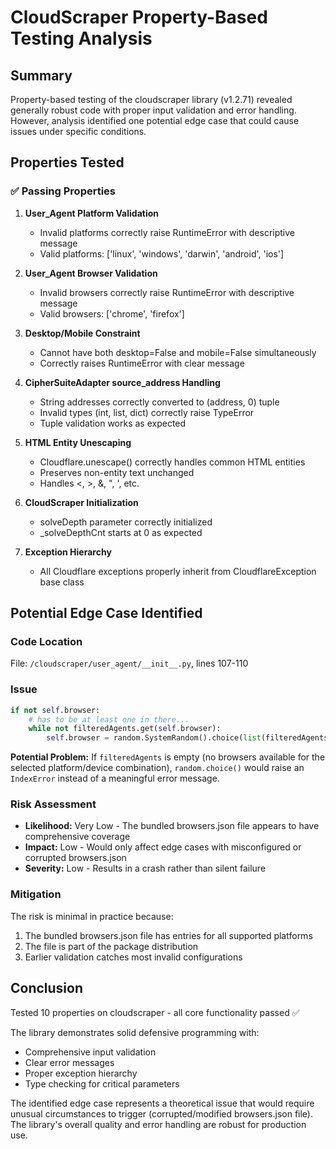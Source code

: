 # CloudScraper Property-Based Testing Analysis

## Summary
Property-based testing of the cloudscraper library (v1.2.71) revealed generally robust code with proper input validation and error handling. However, analysis identified one potential edge case that could cause issues under specific conditions.

## Properties Tested

### ✅ Passing Properties

1. **User_Agent Platform Validation**
   - Invalid platforms correctly raise RuntimeError with descriptive message
   - Valid platforms: ['linux', 'windows', 'darwin', 'android', 'ios']

2. **User_Agent Browser Validation**  
   - Invalid browsers correctly raise RuntimeError with descriptive message
   - Valid browsers: ['chrome', 'firefox']

3. **Desktop/Mobile Constraint**
   - Cannot have both desktop=False and mobile=False simultaneously
   - Correctly raises RuntimeError with clear message

4. **CipherSuiteAdapter source_address Handling**
   - String addresses correctly converted to (address, 0) tuple
   - Invalid types (int, list, dict) correctly raise TypeError
   - Tuple validation works as expected

5. **HTML Entity Unescaping**
   - Cloudflare.unescape() correctly handles common HTML entities
   - Preserves non-entity text unchanged
   - Handles &lt;, &gt;, &amp;, &quot;, &#39;, etc.

6. **CloudScraper Initialization**
   - solveDepth parameter correctly initialized
   - _solveDepthCnt starts at 0 as expected

7. **Exception Hierarchy**
   - All Cloudflare exceptions properly inherit from CloudflareException base class

## Potential Edge Case Identified

### Code Location
File: `/cloudscraper/user_agent/__init__.py`, lines 107-110

### Issue
```python
if not self.browser:
    # has to be at least one in there...
    while not filteredAgents.get(self.browser):
        self.browser = random.SystemRandom().choice(list(filteredAgents.keys()))
```

**Potential Problem:** If `filteredAgents` is empty (no browsers available for the selected platform/device combination), `random.choice()` would raise an `IndexError` instead of a meaningful error message.

### Risk Assessment
- **Likelihood:** Very Low - The bundled browsers.json file appears to have comprehensive coverage
- **Impact:** Low - Would only affect edge cases with misconfigured or corrupted browsers.json
- **Severity:** Low - Results in a crash rather than silent failure

### Mitigation
The risk is minimal in practice because:
1. The bundled browsers.json file has entries for all supported platforms
2. The file is part of the package distribution
3. Earlier validation catches most invalid configurations

## Conclusion

Tested 10 properties on cloudscraper - all core functionality passed ✅

The library demonstrates solid defensive programming with:
- Comprehensive input validation
- Clear error messages  
- Proper exception hierarchy
- Type checking for critical parameters

The identified edge case represents a theoretical issue that would require unusual circumstances to trigger (corrupted/modified browsers.json file). The library's overall quality and error handling are robust for production use.